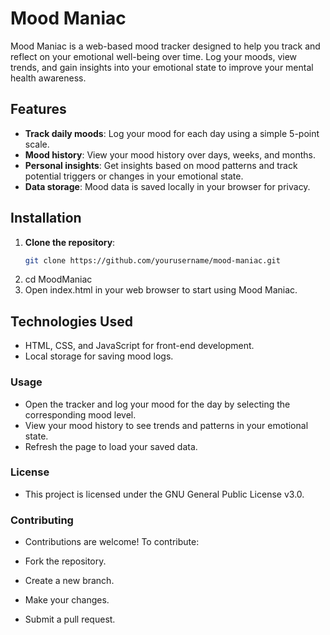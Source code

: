 # Mood Maniac

Mood Maniac is a web-based mood tracker designed to help you track and reflect on your emotional well-being over time. Log your moods, view trends, and gain insights into your emotional state to improve your mental health awareness.

## Features
- **Track daily moods**: Log your mood for each day using a simple 5-point scale.
- **Mood history**: View your mood history over days, weeks, and months.
- **Personal insights**: Get insights based on mood patterns and track potential triggers or changes in your emotional state.
- **Data storage**: Mood data is saved locally in your browser for privacy.

## Installation

1. **Clone the repository**:
   ```bash
   git clone https://github.com/yourusername/mood-maniac.git
2. cd MoodManiac
3. Open index.html in your web browser to start using Mood Maniac.


## Technologies Used
- HTML, CSS, and JavaScript for front-end development.
- Local storage for saving mood logs.
### Usage
- Open the tracker and log your mood for the day by selecting the corresponding mood level.
- View your mood history to see trends and patterns in your emotional state.
- Refresh the page to load your saved data.
### License
- This project is licensed under the GNU General Public License v3.0.

### Contributing
- Contributions are welcome! To contribute:

- Fork the repository.
- Create a new branch.
- Make your changes.
- Submit a pull request.





